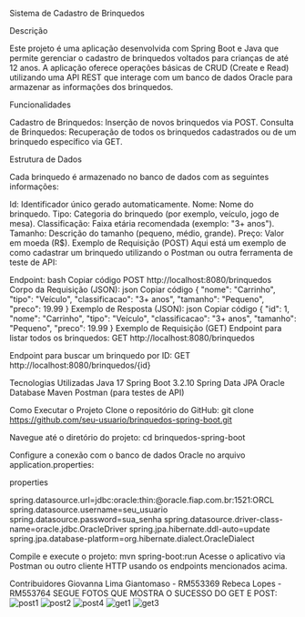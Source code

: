 Sistema de Cadastro de Brinquedos

Descrição

Este projeto é uma aplicação desenvolvida com Spring Boot e Java que permite gerenciar o cadastro de brinquedos voltados para crianças de até 12 anos. A aplicação oferece operações básicas de CRUD (Create e Read) utilizando uma API REST que interage com um banco de dados Oracle para armazenar as informações dos brinquedos.

Funcionalidades

Cadastro de Brinquedos: Inserção de novos brinquedos via POST.
Consulta de Brinquedos: Recuperação de todos os brinquedos cadastrados ou de um brinquedo específico via GET.

Estrutura de Dados

Cada brinquedo é armazenado no banco de dados com as seguintes informações:

Id: Identificador único gerado automaticamente.
Nome: Nome do brinquedo.
Tipo: Categoria do brinquedo (por exemplo, veículo, jogo de mesa).
Classificação: Faixa etária recomendada (exemplo: "3+ anos").
Tamanho: Descrição do tamanho (pequeno, médio, grande).
Preço: Valor em moeda (R$).
Exemplo de Requisição (POST)
Aqui está um exemplo de como cadastrar um brinquedo utilizando o Postman ou outra ferramenta de teste de API:

Endpoint:
bash
Copiar código
POST http://localhost:8080/brinquedos
Corpo da Requisição (JSON):
json
Copiar código
{
    "nome": "Carrinho",
    "tipo": "Veículo",
    "classificacao": "3+ anos",
    "tamanho": "Pequeno",
    "preco": 19.99
}
Exemplo de Resposta (JSON):
json
Copiar código
{
    "id": 1,
    "nome": "Carrinho",
    "tipo": "Veículo",
    "classificacao": "3+ anos",
    "tamanho": "Pequeno",
    "preco": 19.99
}
Exemplo de Requisição (GET)
Endpoint para listar todos os brinquedos:
GET http://localhost:8080/brinquedos

Endpoint para buscar um brinquedo por ID:
GET http://localhost:8080/brinquedos/{id}

Tecnologias Utilizadas
Java 17
Spring Boot 3.2.10
Spring Data JPA
Oracle Database
Maven
Postman (para testes de API)

Como Executar o Projeto
Clone o repositório do GitHub:
git clone https://github.com/seu-usuario/brinquedos-spring-boot.git

Navegue até o diretório do projeto:
cd brinquedos-spring-boot

Configure a conexão com o banco de dados Oracle no arquivo application.properties:

properties

spring.datasource.url=jdbc:oracle:thin:@oracle.fiap.com.br:1521:ORCL
spring.datasource.username=seu_usuario
spring.datasource.password=sua_senha
spring.datasource.driver-class-name=oracle.jdbc.OracleDriver
spring.jpa.hibernate.ddl-auto=update
spring.jpa.database-platform=org.hibernate.dialect.OracleDialect

Compile e execute o projeto:
mvn spring-boot:run
Acesse o aplicativo via Postman ou outro cliente HTTP usando os endpoints mencionados acima.

Contribuidores
Giovanna Lima Giantomaso - RM553369
Rebeca Lopes - RM553764
SEGUE FOTOS QUE MOSTRA O SUCESSO DO GET E POST:
![post1](https://github.com/user-attachments/assets/a506bba0-c1e1-494b-bc62-4531bcf435b6)
![post2](https://github.com/user-attachments/assets/b7ef56f8-b1f7-40bd-92f1-1d8541cd1fdd)
![post4](https://github.com/user-attachments/assets/fba38043-d943-4942-aab8-e813433ade38)
![get1](https://github.com/user-attachments/assets/e876c647-9a74-4cfd-a829-ba7093c49f92)
![get3](https://github.com/user-attachments/assets/ffc10f3e-4104-4b30-9f82-5b34a09f83f9)






